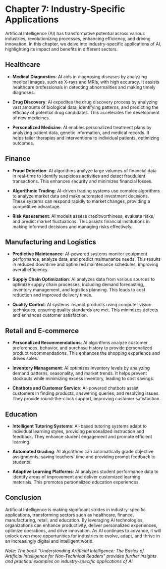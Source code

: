 Chapter 7: Industry-Specific Applications
=========================================

Artificial Intelligence (AI) has transformative potential across various industries, revolutionizing processes, enhancing efficiency, and driving innovation. In this chapter, we delve into industry-specific applications of AI, highlighting its impact and benefits in different sectors.

Healthcare
----------

* **Medical Diagnostics**: AI aids in diagnosing diseases by analyzing medical images, such as X-rays and MRIs, with high accuracy. It assists healthcare professionals in detecting abnormalities and making timely diagnoses.

* **Drug Discovery**: AI expedites the drug discovery process by analyzing vast amounts of biological data, identifying patterns, and predicting the efficacy of potential drug candidates. This accelerates the development of new medicines.

* **Personalized Medicine**: AI enables personalized treatment plans by analyzing patient data, genetic information, and medical records. It helps tailor therapies and interventions to individual patients, optimizing outcomes.

Finance
-------

* **Fraud Detection**: AI algorithms analyze large volumes of financial data in real-time to identify suspicious activities and detect fraudulent transactions. This enhances security and minimizes financial losses.

* **Algorithmic Trading**: AI-driven trading systems use complex algorithms to analyze market data and make automated investment decisions. These systems can respond rapidly to market changes, providing a competitive advantage.

* **Risk Assessment**: AI models assess creditworthiness, evaluate risks, and predict market fluctuations. This assists financial institutions in making informed decisions and managing risks effectively.

Manufacturing and Logistics
---------------------------

* **Predictive Maintenance**: AI-powered systems monitor equipment performance, analyze data, and predict maintenance needs. This results in reduced downtime and optimized maintenance schedules, improving overall efficiency.

* **Supply Chain Optimization**: AI analyzes data from various sources to optimize supply chain processes, including demand forecasting, inventory management, and logistics planning. This leads to cost reduction and improved delivery times.

* **Quality Control**: AI systems inspect products using computer vision techniques, ensuring quality standards are met. This minimizes defects and enhances customer satisfaction.

Retail and E-commerce
---------------------

* **Personalized Recommendations**: AI algorithms analyze customer preferences, behavior, and purchase history to provide personalized product recommendations. This enhances the shopping experience and drives sales.

* **Inventory Management**: AI optimizes inventory levels by analyzing demand patterns, seasonality, and market trends. It helps prevent stockouts while minimizing excess inventory, leading to cost savings.

* **Chatbots and Customer Service**: AI-powered chatbots assist customers in finding products, answering queries, and resolving issues. They provide round-the-clock support, improving customer satisfaction.

Education
---------

* **Intelligent Tutoring Systems**: AI-based tutoring systems adapt to individual learning styles, providing personalized instruction and feedback. They enhance student engagement and promote efficient learning.

* **Automated Grading**: AI algorithms can automatically grade objective assignments, saving teachers' time and providing prompt feedback to students.

* **Adaptive Learning Platforms**: AI analyzes student performance data to identify areas of improvement and deliver customized learning materials. This promotes personalized education experiences.

Conclusion
----------

Artificial Intelligence is making significant strides in industry-specific applications, transforming sectors such as healthcare, finance, manufacturing, retail, and education. By leveraging AI technologies, organizations can enhance productivity, deliver personalized experiences, optimize operations, and drive innovation. As AI continues to advance, it will unlock even more opportunities for industries to evolve, adapt, and thrive in an increasingly digital and intelligent world.

*Note: The book "Understanding Artificial Intelligence: The Basics of Artificial Intelligence for Non-Technical Readers" provides further insights and practical examples on industry-specific applications of AI.*
